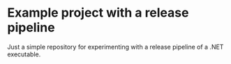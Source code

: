 # Example project with a release pipeline

Just a simple repository for experimenting with a release pipeline of a .NET executable.

